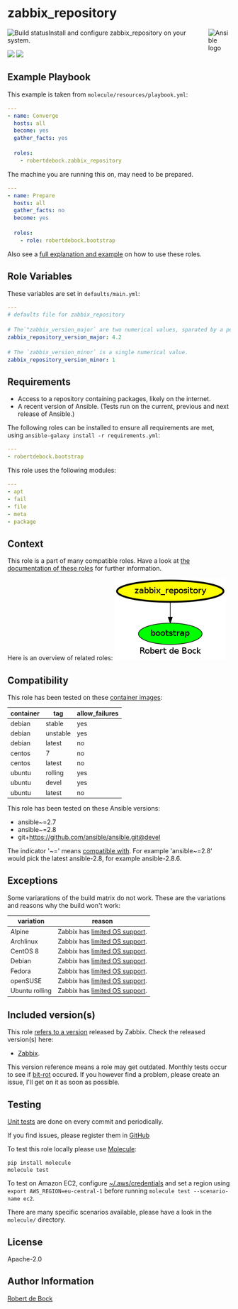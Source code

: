 zabbix_repository
=========

<img src="https://docs.ansible.com/ansible-tower/3.2.4/html_ja/installandreference/_static/images/logo_invert.png" width="10%" height="10%" alt="Ansible logo" align="right"/>
<a href="https://travis-ci.org/robertdebock/ansible-role-zabbix_repository"><img src="https://travis-ci.org/robertdebock/ansible-role-zabbix_repository.svg?branch=master" alt="Build status" align="left"/></a>

Install and configure zabbix_repository on your system.

<img src="https://img.shields.io/ansible/role/d/35755"/>
<img src="https://img.shields.io/ansible/quality/35755"/>

Example Playbook
----------------

This example is taken from `molecule/resources/playbook.yml`:
```yaml
---
- name: Converge
  hosts: all
  become: yes
  gather_facts: yes

  roles:
    - robertdebock.zabbix_repository
```

The machine you are running this on, may need to be prepared.
```yaml
---
- name: Prepare
  hosts: all
  gather_facts: no
  become: yes

  roles:
    - role: robertdebock.bootstrap
```

Also see a [full explanation and example](https://robertdebock.nl/how-to-use-these-roles.html) on how to use these roles.

Role Variables
--------------

These variables are set in `defaults/main.yml`:
```yaml
---
# defaults file for zabbix_repository

# The`"zabbix_version_major` are two numerical values, sparated by a period.
zabbix_repository_version_major: 4.2

# The `zabbix_version_minor` is a single numerical value.
zabbix_repository_version_minor: 1
```

Requirements
------------

- Access to a repository containing packages, likely on the internet.
- A recent version of Ansible. (Tests run on the current, previous and next release of Ansible.)

The following roles can be installed to ensure all requirements are met, using `ansible-galaxy install -r requirements.yml`:

```yaml
---
- robertdebock.bootstrap

```

This role uses the following modules:
```yaml
---
- apt
- fail
- file
- meta
- package
```

Context
-------

This role is a part of many compatible roles. Have a look at [the documentation of these roles](https://robertdebock.nl/) for further information.

Here is an overview of related roles:
![dependencies](https://raw.githubusercontent.com/robertdebock/drawings/artifacts/zabbix_repository.png "Dependency")


Compatibility
-------------

This role has been tested on these [container images](https://hub.docker.com/):

|container|tag|allow_failures|
|---------|---|--------------|
|debian|stable|yes|
|debian|unstable|yes|
|debian|latest|no|
|centos|7|no|
|centos|latest|no|
|ubuntu|rolling|yes|
|ubuntu|devel|yes|
|ubuntu|latest|no|

This role has been tested on these Ansible versions:

- ansible~=2.7
- ansible~=2.8
- git+https://github.com/ansible/ansible.git@devel

The indicator '\~=' means [compatible with](https://www.python.org/dev/peps/pep-0440/#compatible-release). For example 'ansible\~=2.8' would pick the latest ansible-2.8, for example ansible-2.8.6.

Exceptions
----------

Some variarations of the build matrix do not work. These are the variations and reasons why the build won't work:

| variation                 | reason                 |
|---------------------------|------------------------|
| Alpine | Zabbix has [limited OS support](https://www.zabbix.com/download). |
| Archlinux | Zabbix has [limited OS support](https://www.zabbix.com/download). |
| CentOS 8 | Zabbix has [limited OS support](https://www.zabbix.com/download). |
| Debian | Zabbix has [limited OS support](https://www.zabbix.com/download). |
| Fedora | Zabbix has [limited OS support](https://www.zabbix.com/download). |
| openSUSE | Zabbix has [limited OS support](https://www.zabbix.com/download). |
| Ubuntu rolling | Zabbix has [limited OS support](https://www.zabbix.com/download). |

Included version(s)
-------------------

This role [refers to a version](https://github.com/robertdebock/ansible-role-zabbix/blob/master/defaults/main.yml) released by Zabbix. Check the released version(s) here:
- [Zabbix](https://www.zabbix.com/download).

This version reference means a role may get outdated. Monthly tests occur to see if [bit-rot](https://en.wikipedia.org/wiki/Software_rot) occured. If you however find a problem, please create an issue, I'll get on it as soon as possible.

Testing
-------

[Unit tests](https://travis-ci.org/robertdebock/ansible-role-zabbix_repository) are done on every commit and periodically.

If you find issues, please register them in [GitHub](https://github.com/robertdebock/ansible-role-zabbix_repository/issues)

To test this role locally please use [Molecule](https://github.com/ansible/molecule):
```
pip install molecule
molecule test
```

To test on Amazon EC2, configure [~/.aws/credentials](https://docs.aws.amazon.com/sdk-for-java/v1/developer-guide/credentials.html) and set a region using `export AWS_REGION=eu-central-1` before running `molecule test --scenario-name ec2`.

There are many specific scenarios available, please have a look in the `molecule/` directory.

License
-------

Apache-2.0


Author Information
------------------

[Robert de Bock](https://robertdebock.nl/)
